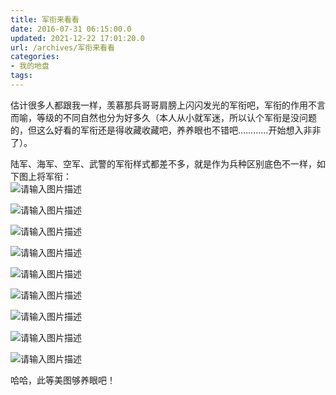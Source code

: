 ```yaml
---
title: 军衔来看看
date: 2016-07-31 06:15:00.0
updated: 2021-12-22 17:01:20.0
url: /archives/军衔来看看
categories: 
- 我的地盘
tags: 
---
```


<p>估计很多人都跟我一样，羡慕那兵哥哥肩膀上闪闪发光的军衔吧，军衔的作用不言而喻，等级的不同自然也分为好多久（本人从小就军迷，所以认个军衔是没问题的，但这么好看的军衔还是得收藏收藏吧，养养眼也不错吧…………开始想入非非了）。</p><p>陆军、海军、空军、武警的军衔样式都差不多，就是作为兵种区别底色不一样，如下图上将军衔：<br /><img src="https://cdn.uu126.cn/wp-content/uploads/2016/07/jx0.jpg" alt="请输入图片描述" title="请输入图片描述"></p><p><img src="https://cdn.uu126.cn/wp-content/uploads/2016/07/jx1.jpg" alt="请输入图片描述" title="请输入图片描述"></p><p><img src="https://cdn.uu126.cn/wp-content/uploads/2016/07/jx2.jpg" alt="请输入图片描述" title="请输入图片描述"></p><p><img src="https://cdn.uu126.cn/wp-content/uploads/2016/07/jx3.jpg" alt="请输入图片描述" title="请输入图片描述"></p><p><img src="https://cdn.uu126.cn/wp-content/uploads/2016/07/jx4.jpg" alt="请输入图片描述" title="请输入图片描述"></p><p><img src="https://cdn.uu126.cn/wp-content/uploads/2016/07/jx5.jpg" alt="请输入图片描述" title="请输入图片描述"></p><p><img src="https://cdn.uu126.cn/wp-content/uploads/2016/07/jx6.jpg" alt="请输入图片描述" title="请输入图片描述"> </p><p><img src="https://cdn.uu126.cn/wp-content/uploads/2016/07/jx7.jpg" alt="请输入图片描述" title="请输入图片描述"></p><p><img src="https://cdn.uu126.cn/wp-content/uploads/2016/07/jx8.jpg" alt="请输入图片描述" title="请输入图片描述"></p><p>哈哈，此等美图够养眼吧！</p>